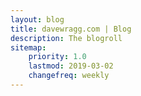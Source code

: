 ```yaml
---
layout: blog
title: davewragg.com | Blog
description: The blogroll
sitemap:
    priority: 1.0
    lastmod: 2019-03-02
    changefreq: weekly
---
```

